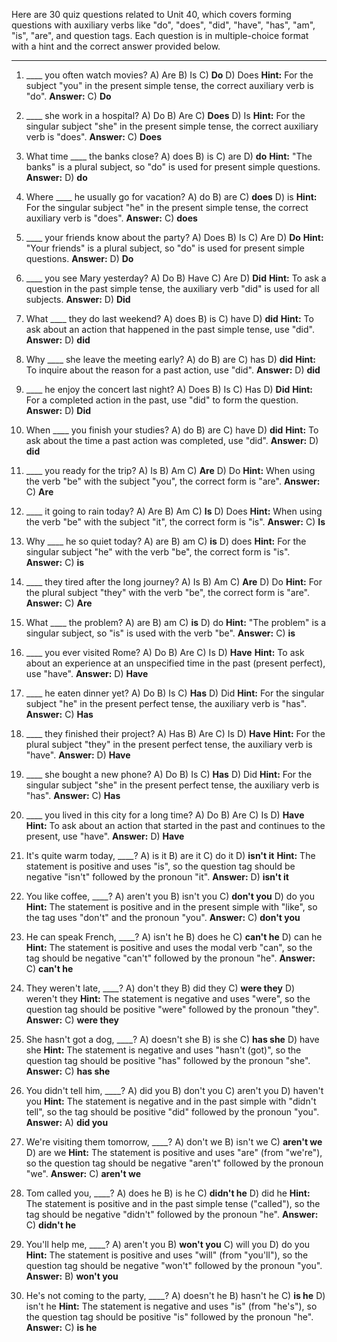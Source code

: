 Here are 30 quiz questions related to Unit 40, which covers forming questions with auxiliary verbs like "do", "does", "did", "have", "has", "am", "is", "are", and question tags. Each question is in multiple-choice format with a hint and the correct answer provided below.

***

1.  ____ you often watch movies?
    A) Are
    B) Is
    C) **Do**
    D) Does
    **Hint:** For the subject "you" in the present simple tense, the correct auxiliary verb is "do".
    **Answer:** C) **Do**

2.  ____ she work in a hospital?
    A) Do
    B) Are
    C) **Does**
    D) Is
    **Hint:** For the singular subject "she" in the present simple tense, the correct auxiliary verb is "does".
    **Answer:** C) **Does**

3.  What time ____ the banks close?
    A) does
    B) is
    C) are
    D) **do**
    **Hint:** "The banks" is a plural subject, so "do" is used for present simple questions.
    **Answer:** D) **do**

4.  Where ____ he usually go for vacation?
    A) do
    B) are
    C) **does**
    D) is
    **Hint:** For the singular subject "he" in the present simple tense, the correct auxiliary verb is "does".
    **Answer:** C) **does**

5.  ____ your friends know about the party?
    A) Does
    B) Is
    C) Are
    D) **Do**
    **Hint:** "Your friends" is a plural subject, so "do" is used for present simple questions.
    **Answer:** D) **Do**

6.  ____ you see Mary yesterday?
    A) Do
    B) Have
    C) Are
    D) **Did**
    **Hint:** To ask a question in the past simple tense, the auxiliary verb "did" is used for all subjects.
    **Answer:** D) **Did**

7.  What ____ they do last weekend?
    A) does
    B) is
    C) have
    D) **did**
    **Hint:** To ask about an action that happened in the past simple tense, use "did".
    **Answer:** D) **did**

8.  Why ____ she leave the meeting early?
    A) do
    B) are
    C) has
    D) **did**
    **Hint:** To inquire about the reason for a past action, use "did".
    **Answer:** D) **did**

9.  ____ he enjoy the concert last night?
    A) Does
    B) Is
    C) Has
    D) **Did**
    **Hint:** For a completed action in the past, use "did" to form the question.
    **Answer:** D) **Did**

10. When ____ you finish your studies?
    A) do
    B) are
    C) have
    D) **did**
    **Hint:** To ask about the time a past action was completed, use "did".
    **Answer:** D) **did**

11. ____ you ready for the trip?
    A) Is
    B) Am
    C) **Are**
    D) Do
    **Hint:** When using the verb "be" with the subject "you", the correct form is "are".
    **Answer:** C) **Are**

12. ____ it going to rain today?
    A) Are
    B) Am
    C) **Is**
    D) Does
    **Hint:** When using the verb "be" with the subject "it", the correct form is "is".
    **Answer:** C) **Is**

13. Why ____ he so quiet today?
    A) are
    B) am
    C) **is**
    D) does
    **Hint:** For the singular subject "he" with the verb "be", the correct form is "is".
    **Answer:** C) **is**

14. ____ they tired after the long journey?
    A) Is
    B) Am
    C) **Are**
    D) Do
    **Hint:** For the plural subject "they" with the verb "be", the correct form is "are".
    **Answer:** C) **Are**

15. What ____ the problem?
    A) are
    B) am
    C) **is**
    D) do
    **Hint:** "The problem" is a singular subject, so "is" is used with the verb "be".
    **Answer:** C) **is**

16. ____ you ever visited Rome?
    A) Do
    B) Are
    C) Is
    D) **Have**
    **Hint:** To ask about an experience at an unspecified time in the past (present perfect), use "have".
    **Answer:** D) **Have**

17. ____ he eaten dinner yet?
    A) Do
    B) Is
    C) **Has**
    D) Did
    **Hint:** For the singular subject "he" in the present perfect tense, the auxiliary verb is "has".
    **Answer:** C) **Has**

18. ____ they finished their project?
    A) Has
    B) Are
    C) Is
    D) **Have**
    **Hint:** For the plural subject "they" in the present perfect tense, the auxiliary verb is "have".
    **Answer:** D) **Have**

19. ____ she bought a new phone?
    A) Do
    B) Is
    C) **Has**
    D) Did
    **Hint:** For the singular subject "she" in the present perfect tense, the auxiliary verb is "has".
    **Answer:** C) **Has**

20. ____ you lived in this city for a long time?
    A) Do
    B) Are
    C) Is
    D) **Have**
    **Hint:** To ask about an action that started in the past and continues to the present, use "have".
    **Answer:** D) **Have**

21. It's quite warm today, ____?
    A) is it
    B) are it
    C) do it
    D) **isn't it**
    **Hint:** The statement is positive and uses "is", so the question tag should be negative "isn't" followed by the pronoun "it".
    **Answer:** D) **isn't it**

22. You like coffee, ____?
    A) aren't you
    B) isn't you
    C) **don't you**
    D) do you
    **Hint:** The statement is positive and in the present simple with "like", so the tag uses "don't" and the pronoun "you".
    **Answer:** C) **don't you**

23. He can speak French, ____?
    A) isn't he
    B) does he
    C) **can't he**
    D) can he
    **Hint:** The statement is positive and uses the modal verb "can", so the tag should be negative "can't" followed by the pronoun "he".
    **Answer:** C) **can't he**

24. They weren't late, ____?
    A) don't they
    B) did they
    C) **were they**
    D) weren't they
    **Hint:** The statement is negative and uses "were", so the question tag should be positive "were" followed by the pronoun "they".
    **Answer:** C) **were they**

25. She hasn't got a dog, ____?
    A) doesn't she
    B) is she
    C) **has she**
    D) have she
    **Hint:** The statement is negative and uses "hasn't (got)", so the question tag should be positive "has" followed by the pronoun "she".
    **Answer:** C) **has she**

26. You didn't tell him, ____?
    A) did you
    B) don't you
    C) aren't you
    D) haven't you
    **Hint:** The statement is negative and in the past simple with "didn't tell", so the tag should be positive "did" followed by the pronoun "you".
    **Answer:** A) **did you**

27. We're visiting them tomorrow, ____?
    A) don't we
    B) isn't we
    C) **aren't we**
    D) are we
    **Hint:** The statement is positive and uses "are" (from "we're"), so the question tag should be negative "aren't" followed by the pronoun "we".
    **Answer:** C) **aren't we**

28. Tom called you, ____?
    A) does he
    B) is he
    C) **didn't he**
    D) did he
    **Hint:** The statement is positive and in the past simple tense ("called"), so the tag should be negative "didn't" followed by the pronoun "he".
    **Answer:** C) **didn't he**

29. You'll help me, ____?
    A) aren't you
    B) **won't you**
    C) will you
    D) do you
    **Hint:** The statement is positive and uses "will" (from "you'll"), so the question tag should be negative "won't" followed by the pronoun "you".
    **Answer:** B) **won't you**

30. He's not coming to the party, ____?
    A) doesn't he
    B) hasn't he
    C) **is he**
    D) isn't he
    **Hint:** The statement is negative and uses "is" (from "he's"), so the question tag should be positive "is" followed by the pronoun "he".
    **Answer:** C) **is he**